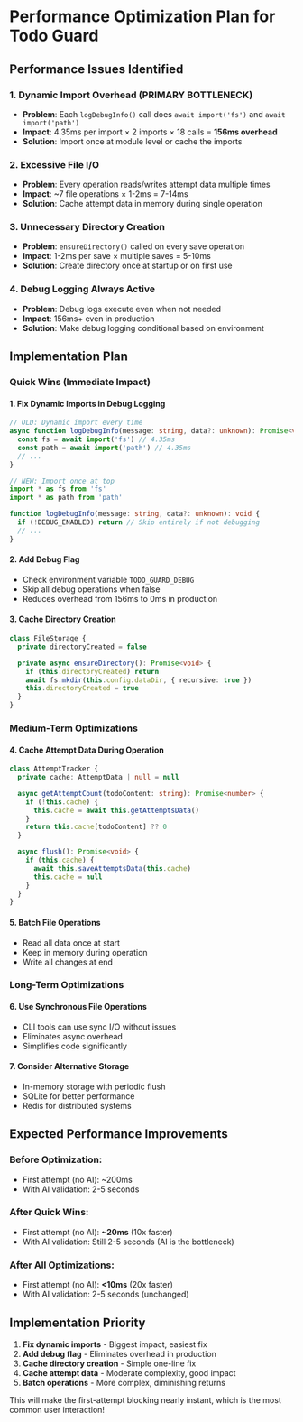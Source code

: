 # Performance Optimization Plan for Todo Guard

## Performance Issues Identified

### 1. **Dynamic Import Overhead** (PRIMARY BOTTLENECK)

- **Problem**: Each `logDebugInfo()` call does `await import('fs')` and `await import('path')`
- **Impact**: 4.35ms per import × 2 imports × 18 calls = **156ms overhead**
- **Solution**: Import once at module level or cache the imports

### 2. **Excessive File I/O**

- **Problem**: Every operation reads/writes attempt data multiple times
- **Impact**: ~7 file operations × 1-2ms = 7-14ms
- **Solution**: Cache attempt data in memory during single operation

### 3. **Unnecessary Directory Creation**

- **Problem**: `ensureDirectory()` called on every save operation
- **Impact**: 1-2ms per save × multiple saves = 5-10ms
- **Solution**: Create directory once at startup or on first use

### 4. **Debug Logging Always Active**

- **Problem**: Debug logs execute even when not needed
- **Impact**: 156ms+ even in production
- **Solution**: Make debug logging conditional based on environment

## Implementation Plan

### Quick Wins (Immediate Impact)

#### 1. Fix Dynamic Imports in Debug Logging

```typescript
// OLD: Dynamic import every time
async function logDebugInfo(message: string, data?: unknown): Promise<void> {
  const fs = await import('fs') // 4.35ms
  const path = await import('path') // 4.35ms
  // ...
}

// NEW: Import once at top
import * as fs from 'fs'
import * as path from 'path'

function logDebugInfo(message: string, data?: unknown): void {
  if (!DEBUG_ENABLED) return // Skip entirely if not debugging
  // ...
}
```

#### 2. Add Debug Flag

- Check environment variable `TODO_GUARD_DEBUG`
- Skip all debug operations when false
- Reduces overhead from 156ms to 0ms in production

#### 3. Cache Directory Creation

```typescript
class FileStorage {
  private directoryCreated = false

  private async ensureDirectory(): Promise<void> {
    if (this.directoryCreated) return
    await fs.mkdir(this.config.dataDir, { recursive: true })
    this.directoryCreated = true
  }
}
```

### Medium-Term Optimizations

#### 4. Cache Attempt Data During Operation

```typescript
class AttemptTracker {
  private cache: AttemptData | null = null

  async getAttemptCount(todoContent: string): Promise<number> {
    if (!this.cache) {
      this.cache = await this.getAttemptsData()
    }
    return this.cache[todoContent] ?? 0
  }

  async flush(): Promise<void> {
    if (this.cache) {
      await this.saveAttemptsData(this.cache)
      this.cache = null
    }
  }
}
```

#### 5. Batch File Operations

- Read all data once at start
- Keep in memory during operation
- Write all changes at end

### Long-Term Optimizations

#### 6. Use Synchronous File Operations

- CLI tools can use sync I/O without issues
- Eliminates async overhead
- Simplifies code significantly

#### 7. Consider Alternative Storage

- In-memory storage with periodic flush
- SQLite for better performance
- Redis for distributed systems

## Expected Performance Improvements

### Before Optimization:

- First attempt (no AI): ~200ms
- With AI validation: 2-5 seconds

### After Quick Wins:

- First attempt (no AI): **~20ms** (10x faster)
- With AI validation: Still 2-5 seconds (AI is the bottleneck)

### After All Optimizations:

- First attempt (no AI): **<10ms** (20x faster)
- With AI validation: 2-5 seconds (unchanged)

## Implementation Priority

1. **Fix dynamic imports** - Biggest impact, easiest fix
2. **Add debug flag** - Eliminates overhead in production
3. **Cache directory creation** - Simple one-line fix
4. **Cache attempt data** - Moderate complexity, good impact
5. **Batch operations** - More complex, diminishing returns

This will make the first-attempt blocking nearly instant, which is the most common user interaction!
